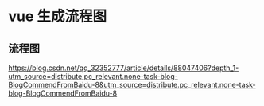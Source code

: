 # vue 生成流程图


## 流程图

https://blog.csdn.net/qq_32352777/article/details/88047406?depth_1-utm_source=distribute.pc_relevant.none-task-blog-BlogCommendFromBaidu-8&utm_source=distribute.pc_relevant.none-task-blog-BlogCommendFromBaidu-8